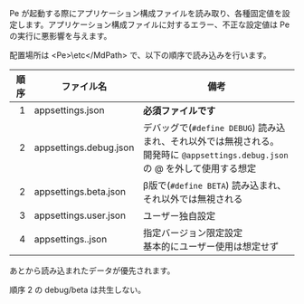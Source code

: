 Pe が起動する際にアプリケーション構成ファイルを読み取り、各種固定値を設定します。アプリケーション構成ファイルに対するエラー、不正な設定値は Pe の実行に悪影響を与えます。

配置場所は <MdPath>&lt;Pe&gt;\etc\</MdPath> で、以下の順序で読み込みを行います。


| 順序 | ファイル名 | 備考 |
|--:|---|---|
| 1 | <MdPath>appsettings.json</MdPath> | **必須ファイルです** |
| 2 | <MdPath>appsettings.debug.json</MdPath> | デバッグで(`#define DEBUG`) 読み込まれ、それ以外では無視される。<br />開発時に `@appsettings.debug.json` の @ を外して使用する想定 |
| 2 | <MdPath>appsettings.beta.json</MdPath> | β版で(`#define BETA`) 読み込まれ、それ以外では無視される |
| 3 | <MdPath>appsettings.user.json</MdPath> | ユーザー独自設定 |
| 4 | <MdPath>appsettings.<X-XX-XXX>.json</MdPath> | 指定バージョン限定設定<br />基本的にユーザー使用は想定せず |

あとから読み込まれたデータが優先されます。

<MdAlert kind="TIP">
  順序 2 の debug/beta は共生しない。
</MdAlert>
